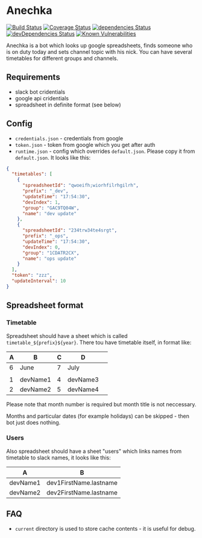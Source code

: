 # Anechka

[![Build Status](https://travis-ci.org/jehy/anechka.svg?branch=master)](https://travis-ci.org/jehy/anechka)
[![Coverage Status](https://coveralls.io/repos/github/jehy/anechka/badge.svg?branch=master)](https://coveralls.io/github/jehy/anechka?branch=master)
[![dependencies Status](https://david-dm.org/jehy/anechka/status.svg)](https://david-dm.org/jehy/anechka)
[![devDependencies Status](https://david-dm.org/jehy/anechka/dev-status.svg)](https://david-dm.org/jehy/anechka?type=dev)
[![Known Vulnerabilities](https://snyk.io/test/github/jehy/anechka/badge.svg)](https://snyk.io/test/github/jehy/anechka)

Anechka is a bot which looks up google spreadsheets, finds someone who is on
duty today and sets channel topic with his nick. You can have several
timetables for different groups and channels.

## Requirements
* slack bot cridentials
* google api cridentials
* spreadsheet in definite format (see below)


## Config

* `credentials.json` - credentials from google
* `token.json` - token from google which you get after auth
* `runtime.json` - config which overrides `default.json`.
Please copy it from `default.json`. It looks like this:
```json
{
  "timetables": [
    {
      "spreadsheetId": "qwoeifh;wiorhfilrhgilrh",
      "prefix": "_dev",
      "updateTime": "17:54:30",
      "devIndex": 1,
      "group": "GAC9TQ04W",
      "name": "dev update"
    },
    {
      "spreadsheetId": "234trw34te4srgt",
      "prefix": "_ops",
      "updateTime": "17:54:30",
      "devIndex": 0,
      "group": "1CDATR2CX",
      "name": "ops update"
    }
  ],
  "token": "zzz",
  "updateInterval": 10
}

```

## Spreadsheet format

### Timetable
Spreadsheet should have a sheet which is called `timetable_${prefix}${year}`.
There tou have timetable itself, in format like:

| A |    B     | C |    D     |   |
|---|----------|---|----------|---|
| 6 | June     | 7 | July     |   |
|   |          |   |          |   |
| 1 | devName1 | 4 | devName3 |   |
| 2 | devName2 | 5 | devName4 |   |

Please note that month number is required but month title is not neccessary.

Months and particular dates (for example holidays) can be skipped - then
bot just does nothing.

### Users

Also spreadsheet should have a sheet "users" which links
names from timetable to slack names, it looks like this:

|     A    |          B             |
|----------|------------------------|
| devName1 | dev1FirstName.lastname |
| devName2 | dev2FirstName.lastname |

## FAQ

* `current` directory is used to store cache contents - it is useful for debug.
